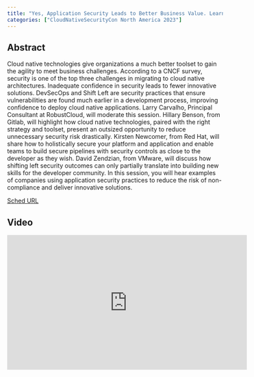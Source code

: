 ```yaml
---
title: "Yes, Application Security Leads to Better Business Value. Learn How from Experts. - Larry Carvalho, RobustCloud; Hillary Benson, Gitlab; Kirsten Newcomer, Red Hat; David Zendzian, VMware"
categories: ["CloudNativeSecurityCon North America 2023"]
---
```


## Abstract

Cloud native technologies give organizations a much better toolset to gain the agility to meet business challenges. According to a CNCF survey, security is one of the top three challenges in migrating to cloud native architectures. Inadequate confidence in security leads to fewer innovative solutions. DevSecOps and Shift Left are security practices that ensure vulnerabilities are found much earlier in a development process, improving confidence to deploy cloud native applications. Larry Carvalho, Principal Consultant at RobustCloud, will moderate this session. Hillary Benson, from Gitlab, will highlight how cloud native technologies, paired with the right strategy and toolset, present an outsized opportunity to reduce unnecessary security risk drastically. Kirsten Newcomer, from Red Hat, will share how to holistically secure your platform and application and enable teams to build secure pipelines with security controls as close to the developer as they wish. David Zendzian, from VMware, will discuss how shifting left security outcomes can only partially translate into building new skills for the developer community. In this session, you will hear examples of companies using application security practices to reduce the risk of non-compliance and deliver innovative solutions.

[Sched URL](https://cloudnativesecurityconna23.sched.com/event/2a7c95b1c3292e7e1aa1e1acef7fccba)

## Video

<iframe width='560' height='315' src='https://www.youtube.com/embed/NdbgSHDZxnQ' frameborder='0' allow='accelerometer; autoplay; encrypted-media; gyroscope; picture-in-picture' allowfullscreen></iframe>
